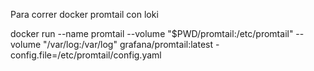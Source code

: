 Para correr docker promtail con loki

docker run --name promtail --volume "$PWD/promtail:/etc/promtail" --volume "/var/log:/var/log" grafana/promtail:latest -config.file=/etc/promtail/config.yaml
